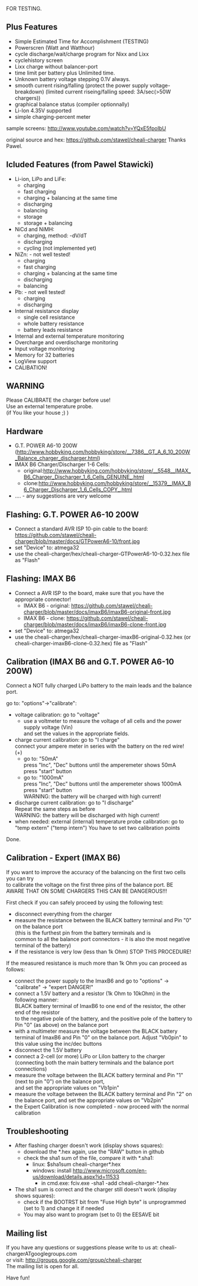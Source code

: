 FOR TESTING.


Plus Features
-------------

 - Simple Estimated Time for Accomplishment (TESTING)
 - Powerscren (Watt and Watthour)
 - cycle discharge/wait/charge program for Nixx and Lixx
 - cyclehistory screen
 - Lixx charge without balancer-port
 - time limit per battery plus Unlimited time.
 - Unknown battery voltage stepping 0.1V always.
 - smooth current rising/falling (protect the power supply voltage-breakdown) (limited current riseing/falling speed: 3A/sec(>50W chargers))
 - graphical balance status (compiler optionnally)
 - Li-Ion 4.35V supported
 - simple charging-percent meter

sample screens: http://www.youtube.com/watch?v=YQxE5fpoIbU




original source and hex:
https://github.com/stawel/cheali-charger
Thanks Pawel.   

Icluded Features (from Pawel Stawicki)
---------------------------
- Li-ion, LiPo and LiFe:
  - charging
  - fast charging
  - charging + balancing at the same time
  - discharging
  - balancing
  - storage
  - storage + balancing
- NiCd and NiMH:
  - charging, method: -dV/dT
  - discharging
  - cycling (not implemented yet)
- NiZn: - not well tested!
  - charging
  - fast charging
  - charging + balancing at the same time
  - discharging
  - balancing
- Pb: - not well tested!
  - charging
  - discharging
- Internal resistance display
  - single cell resistance
  - whole battery resistance
  - battery leads resistance
- Internal and external temperature monitoring
- Overcharge and overdischarge monitoring
- Input voltage monitoring
- Memory for 32 batteries
- LogView support
- CALIBATION!


WARNING
-------
Please CALIBRATE the charger before use!  
Use an external temperature probe.  
(if You like your house ;) )

Hardware
--------
- G.T. POWER A6-10 200W (http://www.hobbyking.com/hobbyking/store/__7386__GT_A_6_10_200W_Balance_charger_discharger.html)
- IMAX B6 Charger/Discharger 1-6 Cells:
    - original:http://www.hobbyking.com/hobbyking/store/__5548__IMAX_B6_Charger_Discharger_1_6_Cells_GENUINE_.html
    - clone:http://www.hobbyking.com/hobbyking/store/__15379__IMAX_B6_Charger_Discharger_1_6_Cells_COPY_.html
- .... - any suggestions are very welcome




Flashing: G.T. POWER A6-10 200W
-------------------------------

- Connect a standard AVR ISP 10-pin cable to the board: https://github.com/stawel/cheali-charger/blob/master/docs/GTPowerA6-10/front.jpg
- set "Device" to: atmega32
- use the cheali-charger/hex/cheali-charger-GTPowerA6-10-0.32.hex file as "Flash"


Flashing: IMAX B6
-------------------------------

- Connect a AVR ISP to the board, make sure that you have the appropriate connector!
    - IMAX B6 - original: https://github.com/stawel/cheali-charger/blob/master/docs/imaxB6/imaxB6-original-front.jpg
    - IMAX B6 - clone: https://github.com/stawel/cheali-charger/blob/master/docs/imaxB6/imaxB6-clone-front.jpg
- set "Device" to: atmega32
- use the cheali-charger/hex/cheali-charger-imaxB6-original-0.32.hex  (or cheali-charger-imaxB6-clone-0.32.hex) file as "Flash"


Calibration (IMAX B6 and G.T. POWER A6-10 200W)
-----------
Connect a NOT fully charged LiPo battery to the main leads
and the balance port.

go to: "options"->"calibrate":
- voltage calibration: go to "voltage"
   - use a voltmeter to measure the voltage of all cells and the power supply voltage (Vin)  
     and set the values in the appropriate fields.
- charge current calibration: go to "I charge"  
  connect your ampere meter in series with the battery on the red wire! (+)  
  - go to: "50mA"  
    press "Inc", "Dec" buttons until the amperemeter shows 50mA  
    press "start" button  
  - go to: "1000mA"  
    press "Inc", "Dec" buttons until the amperemeter shows 1000mA  
    press "start" button  
    WARNING: the battery will be charged with high current!
- discharge current calibration: go to "I discharge"  
    Repeat the same steps as before  
    WARNING: the battery will be discharged with high current!
- when needed: external (internal) temperature probe calibration: go to "temp extern" ("temp intern")
    You have to set two calibration points

Done.

Calibration - Expert (IMAX B6)
-----------
If you want to improve the accuracy of the balancing on the first two cells you can try  
to calibrate the voltage on the first three pins of the balance port.
BE AWARE THAT ON SOME CHARGERS THIS CAN BE DANGEROUS!!!

First check if you can safely proceed by using the following test:

- disconnect everything from the charger
- measure the resistance between the BLACK battery terminal and Pin "0" on the balance port  
  (this is the furthest pin from the battery terminals and is  
  common to all the balance port connectors - it is also the most negative terminal of the battery)
- if the resistance is very low (less than 1k Ohm) STOP THIS PROCEDURE!

If the measured resistance is much more than 1k Ohm you can proceed as follows:

- connect the power supply to the ImaxB6 and go to "options" -> "calibrate" -> "expert DANGER!"
- connect a 1.5V battery and a resistor (1k Ohm to 10kOhm) in the following manner:  
  BLACK battery terminal of ImaxB6 to one end of the resistor, the other end of the resistor  
  to the negative pole of the battery, and the positive pole of the battery to Pin "0" (as above) on the balance port
- with a multimeter measure the voltage between the BLACK battery terminal of ImaxB6 and Pin "0" on the balance port.
  Adjust "Vb0pin" to this value using the inc/dec buttons
- disconnect the 1.5V battery
- connect a 2-cell (or more) LiPo or LiIon battery to the charger  
  (connecting both the main battery terminals and the balance port connections)
- measure the voltage between the BLACK battery terminal and Pin "1" (next to pin "0") on the balance port,  
  and set the appropriate values on "Vb1pin"
- measure the voltage between the BLACK battery terminal and Pin "2" on the balance port, and set the appropriate values on "Vb2pin"
- the Expert Calibration is now completed - now proceed with the normal calibration


Troubleshooting
---------------
- After flashing charger doesn't work (display shows squares):
  - download the *.hex again, use the "RAW" button in github
  - check the sha1 sum of the file, compare it with *.sha1:
    - linux: $sha1sum cheali-charger*.hex
    - windows: install http://www.microsoft.com/en-us/download/details.aspx?id=11533
      - in cmd.exe: fciv.exe -sha1 -add cheali-charger-*.hex
- The sha1 sum is correct and the charger still doesn't work (display shows squares):
  - check if the BOOTRST bit from "Fuse High byte" is unprogrammed (set to 1) and change it if needed
  - You may also want to program (set to 0) the EESAVE bit

Mailing list
------------
If you have any questions or suggestions please write to us at: cheali-chargerATgooglegroups.com  
or visit: http://groups.google.com/group/cheali-charger  
The mailing list is open for all.


Have fun!




